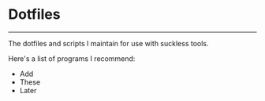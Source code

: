 # Dotfiles
---

The dotfiles and scripts I maintain for use with suckless tools.

Here's a list of programs I recommend:
- Add
- These
- Later
